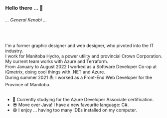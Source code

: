 ### Hello there ... 👋
###### ... General Kenobi ... 
<br />
<br />
I'm a former graphic designer and web designer, who pivoted into the IT industry.
<br />
I work for Manitoba Hydro, a power utility and provincial Crown Corporation. My current team works with Azure and Terraform. 
<br />
From January to August 2022 I worked as a Software Developer Co-op at iQmetrix, doing cool things with .NET and Azure.
<br />
During summer 2021 🏝️ I worked as a Front-End Web Developer for the Province of Manitoba.
<br />
<br />

- 🔭 Currently studying for the Azure Developer Associate certification.
- 😎 Move over Java! I have a new favourite language: C#.
- 😄 I enjoy ... having too many IDEs installed on my computer.

